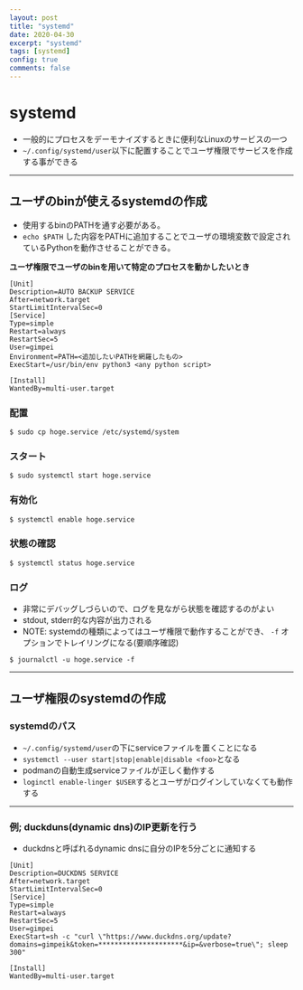 ```yaml
---
layout: post
title: "systemd"
date: 2020-04-30
excerpt: "systemd"
tags: [systemd]
config: true
comments: false
---
```


# systemd
 - 一般的にプロセスをデーモナイズするときに便利なLinuxのサービスの一つ
 - `~/.config/systemd/user`以下に配置することでユーザ権限でサービスを作成する事ができる

---

## ユーザのbinが使えるsystemdの作成
 - 使用するbinのPATHを通す必要がある。  
 - `echo $PATH` した内容をPATHに追加することでユーザの環境変数で設定されているPythonを動作させることができる。

**ユーザ権限でユーザのbinを用いて特定のプロセスを動かしたいとき**

```
[Unit]
Description=AUTO BACKUP SERVICE
After=network.target
StartLimitIntervalSec=0
[Service]
Type=simple
Restart=always
RestartSec=5
User=gimpei
Environment=PATH=<追加したいPATHを網羅したもの>
ExecStart=/usr/bin/env python3 <any python script>

[Install]
WantedBy=multi-user.target
```

### 配置

```console
$ sudo cp hoge.service /etc/systemd/system
```

### スタート

```console
$ sudo systemctl start hoge.service
```

### 有効化

```console
$ systemctl enable hoge.service
```

### 状態の確認

```console
$ systemctl status hoge.service
```

### ログ
 - 非常にデバッグしづらいので、ログを見ながら状態を確認するのがよい  
 - stdout, stderr的な内容が出力される  
 - NOTE: systemdの種類によってはユーザ権限で動作することができ、 `-f` オプションでトレイリングになる(要順序確認)  

```console
$ journalctl -u hoge.service -f
```

---

## ユーザ権限のsystemdの作成

### systemdのパス
 - `~/.config/systemd/user`の下にserviceファイルを置くことになる
 - `systemctl --user start|stop|enable|disable <foo>`となる
 - podmanの自動生成serviceファイルが正しく動作する
 - `loginctl enable-linger $USER`するとユーザがログインしていなくても動作する

--- 

### 例; duckduns(dynamic dns)のIP更新を行う
 - duckdnsと呼ばれるdynamic dnsに自分のIPを5分ごとに通知する

```
[Unit]
Description=DUCKDNS SERVICE
After=network.target
StartLimitIntervalSec=0
[Service]
Type=simple
Restart=always
RestartSec=5
User=gimpei
ExecStart=sh -c "curl \"https://www.duckdns.org/update?domains=gimpeik&token=*********************&ip=&verbose=true\"; sleep 300"

[Install]
WantedBy=multi-user.target
```
